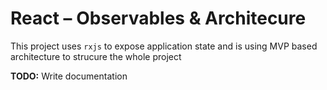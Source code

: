 # React – Observables & Architecure

This project uses `rxjs` to expose application state and is using MVP based
architecture to strucure the whole project

**TODO:** Write documentation
